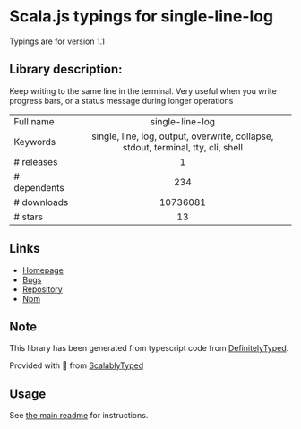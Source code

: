 
# Scala.js typings for single-line-log

Typings are for version 1.1

## Library description:
Keep writing to the same line in the terminal. Very useful when you write progress bars, or a status message during longer operations

|                    |                 |
| ------------------ | :-------------: |
| Full name          | single-line-log |
| Keywords           | single, line, log, output, overwrite, collapse, stdout, terminal, tty, cli, shell |
| # releases         | 1 |
| # dependents       | 234 |
| # downloads        | 10736081 |
| # stars            | 13 |

## Links
- [Homepage](https://github.com/freeall/single-line-log#readme)
- [Bugs](https://github.com/freeall/single-line-log/issues)
- [Repository](https://github.com/freeall/single-line-log)
- [Npm](https://www.npmjs.com/package/single-line-log)
    


## Note
This library has been generated from typescript code from [DefinitelyTyped](https://definitelytyped.org).

Provided with :purple_heart: from [ScalablyTyped](https://github.com/oyvindberg/ScalablyTyped)

## Usage
See [the main readme](../../readme.md) for instructions.



